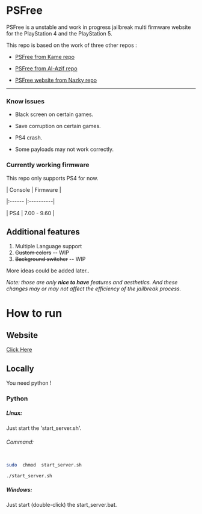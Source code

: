 
# PSFree

PSFree is a unstable and work in progress jailbreak multi firmware website for the PlayStation 4 and the PlayStation 5.

  

This repo is based on the work of three other repos :

- [PSFree from Kame repo](https://github.com/kmeps4/PSFree)

- [PSFree from Al-Azif repo](https://github.com/Al-Azif/psfree-lapse)

- [PSFree website from Nazky repo](https://github.com/Nazky/PSFree)

___

  

### Know issues

- Black screen on certain games.

- Save corruption on certain games.

- PS4 crash.

- Some payloads may not work correctly.

  

### Currently working firmware

  

This repo only supports PS4 for now.

  
  

| Console | Firmware |

|:------ |:----------|

| PS4 | 7.00 - 9.60 |

  ## Additional features
  1. Multiple Language support
  2. ~~Custom colors~~ -- WIP
  3. ~~Background switcher~~ -- WIP
 
 More ideas could be added later.. 
 
 *Note: those are only **nice to have** features and aesthetics. And these changes may or may not affect the efficiency of the jailbreak process.*


# How to run

  

## Website

[Click Here](https://arabpixel.github.io/PSFree/)

  

## Locally

  

You need python !

  

### Python

##### Linux:

Just start the 'start_server.sh'.

  

###### Command:

```bash

sudo  chmod  start_server.sh

./start_server.sh

```

##### Windows:

Just start (double-click) the start_server.bat.
